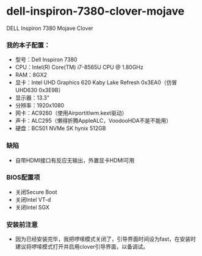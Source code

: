 # dell-inspiron-7380-clover-mojave
DELL Inspiron 7380 Mojave Clover

### 我的本子配置：
- 型号：Dell Inspiron 7380
- CPU：Intel(R) Core(TM) i7-8565U CPU @ 1.80GHz
- RAM：8GX2
- 显卡：Intel UHD Graphics 620 Kaby Lake Refresh 0x3EA0（仿冒UHD630 0x3E9B）
- 显示器：13.3"
- 分辨率：1920x1080
- 网卡：AC9260（使用Airportitlwm.kext驱动）
- 声卡：ALC295（懒得折腾AppleALC，VoodooHDA不是不能用）
- 硬盘：BC501 NVMe SK hynix 512GB

### 缺陷
- 自带HDMI接口有反应无输出，外置显卡HDMI可用

### BIOS配置项
- 关闭Secure Boot
- 关闭Intel VT-d
- 关闭Intel SGX

### 安装前注意
- 因为已经安装完毕，我把啰嗦模式关闭了，引导界面时间设为fast，在安装时建议将啰嗦模式打开并启用clover引导界面，以备调试。
